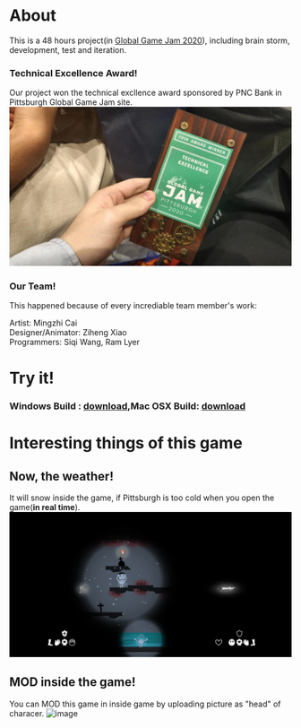 [GGJ-site]:https://globalgamejam.org/
[award-pic]:/Introduction/award.jpg
[win-build]:https://github.com/W-Siqi/GGJ2020/raw/master/Builds/Windows/WinBuild.zip
[mac-build]:https://github.com/W-Siqi/GGJ2020/raw/master/Builds/MacOS/GoastBecomeHuman.app.zip
[mod-gif]:/Introduction/mod.gif
[weather-img]:/Introduction/weather.png
# About
This is a 48 hours project(in [Global Game Jam 2020][GGJ-site]), including brain storm, development, test and iteration.   
### Technical Excellence Award! 
Our project won the technical excllence award sponsored by PNC Bank in Pittsburgh Global Game Jam site.
![image][award-pic]

### Our Team!
This happened because of every incrediable team member's work:

Artist: Mingzhi Cai   
Designer/Animator: Ziheng Xiao  
Programmers: Siqi Wang, Ram Lyer  

# Try it!
### Windows Build : [download][win-build],Mac OSX Build: [download][mac-build]

# Interesting things of this game
## Now, the weather! 
It will snow inside the game, if Pittsburgh is too cold when you open the game(**in real time**).
![image][weather-img]
## MOD inside the game!
You can MOD this game in inside game by uploading picture as "head" of characer.
![image](/Introduction/mod.gif)

